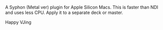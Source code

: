 A Syphon (Metal ver) plugin for Apple Silicon Macs. This is faster than NDI and uses less CPU.
Apply it to a separate deck or master.

Happy VJing
